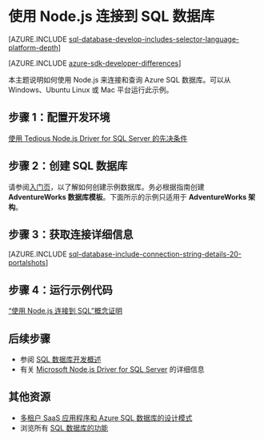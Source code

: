<properties
    pageTitle="使用 Node.js 连接到 SQL 数据库 | Azure"
    description="演示了一个可以用来连接到 Azure SQL 数据库的 Node.js 代码示例。"
    services="sql-database"
    documentationcenter=""
    author="LuisBosquez"
    manager="jhubbard"
    editor="" />
<tags
    ms.assetid="53f70e37-5eb4-400d-972e-dd7ea0caacd4"
    ms.service="sql-database"
    ms.custom="development"
    ms.workload="drivers"
    ms.tgt_pltfrm="na"
    ms.devlang="nodejs"
    ms.topic="article"
    ms.date="12/24/2016"
    wacn.date="01/25/2017"
    ms.author="lbosq" />

# 使用 Node.js 连接到 SQL 数据库

[AZURE.INCLUDE [sql-database-develop-includes-selector-language-platform-depth](../../includes/sql-database-develop-includes-selector-language-platform-depth.md)]

[AZURE.INCLUDE [azure-sdk-developer-differences](../../includes/azure-sdk-developer-differences.md)]

本主题说明如何使用 Node.js 来连接和查询 Azure SQL 数据库。可以从 Windows、Ubuntu Linux 或 Mac 平台运行此示例。

## 步骤 1：配置开发环境

[使用 Tedious Node.js Driver for SQL Server 的先决条件](https://msdn.microsoft.com/zh-cn/library/mt652094.aspx)

## 步骤 2：创建 SQL 数据库

请参阅[入门页](/documentation/articles/sql-database-get-started/)，以了解如何创建示例数据库。务必根据指南创建 **AdventureWorks 数据库模板**。下面所示的示例只适用于 **AdventureWorks 架构**。

## 步骤 3：获取连接详细信息

[AZURE.INCLUDE [sql-database-include-connection-string-details-20-portalshots](../../includes/sql-database-include-connection-string-details-20-portalshots.md)]

## 步骤 4：运行示例代码

[“使用 Node.js 连接到 SQL”概念证明](https://msdn.microsoft.com/zh-cn/library/mt715784.aspx)

## 后续步骤

* 参阅 [SQL 数据库开发概述](/documentation/articles/sql-database-develop-overview/)
* 有关 [Microsoft Node.js Driver for SQL Server](https://msdn.microsoft.com/zh-cn/library/mt652093.aspx) 的详细信息

## 其他资源 

* [多租户 SaaS 应用程序和 Azure SQL 数据库的设计模式](/documentation/articles/sql-database-design-patterns-multi-tenancy-saas-applications/)
* 浏览所有 [SQL 数据库的功能](/home/features/sql-database/)

<!---HONumber=Mooncake_0120_2017-->
<!--Update_Description: wording update-->